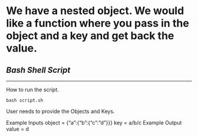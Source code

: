# We have a nested object. We would like a function where you pass in the object and a key and get back the value.
## _Bash Shell Script_
----------------------------------------------------------------
How to run the script.

```bash script.sh```

User needs to provide the Objects and Keys.

Example Inputs
object = {“a”:{“b”:{“c”:”d”}}}
key = a/b/c
Example Output
value = d
